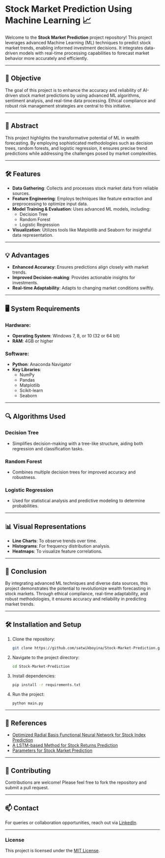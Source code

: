 # Stock Market Prediction Using Machine Learning 📈

Welcome to the **Stock Market Prediction** project repository! This project leverages advanced Machine Learning (ML) techniques to predict stock market trends, enabling informed investment decisions. It integrates data-driven models with real-time processing capabilities to forecast market behavior more accurately and efficiently.

---

## 🚀 Objective

The goal of this project is to enhance the accuracy and reliability of AI-driven stock market predictions by using advanced ML algorithms, sentiment analysis, and real-time data processing. Ethical compliance and robust risk management strategies are central to this initiative.

---

## 📖 Abstract

This project highlights the transformative potential of ML in wealth forecasting. By employing sophisticated methodologies such as decision trees, random forests, and logistic regression, it ensures precise trend predictions while addressing the challenges posed by market complexities. 

---

## 🛠 Features

- **Data Gathering**: Collects and processes stock market data from reliable sources.
- **Feature Engineering**: Employs techniques like feature extraction and preprocessing to optimize input data.
- **Model Training & Evaluation**: Uses advanced ML models, including:
  - Decision Tree
  - Random Forest
  - Logistic Regression
- **Visualization**: Utilizes tools like Matplotlib and Seaborn for insightful data representation.

---

## 💡 Advantages

- **Enhanced Accuracy**: Ensures predictions align closely with market trends.
- **Improved Decision-making**: Provides actionable insights for investments.
- **Real-time Adaptability**: Adapts to changing market conditions swiftly.

---

## 🖥 System Requirements

### Hardware:
- **Operating System**: Windows 7, 8, or 10 (32 or 64 bit)
- **RAM**: 4GB or higher

### Software:
- **Python**: Anaconda Navigator
- **Key Libraries**: 
  - NumPy
  - Pandas
  - Matplotlib
  - Scikit-learn
  - Seaborn

---

## 🔍 Algorithms Used

### Decision Tree
- Simplifies decision-making with a tree-like structure, aiding both regression and classification tasks.

### Random Forest
- Combines multiple decision trees for improved accuracy and robustness.

### Logistic Regression
- Used for statistical analysis and predictive modeling to determine probabilities.

---

## 📊 Visual Representations

- **Line Charts**: To observe trends over time.
- **Histograms**: For frequency distribution analysis.
- **Heatmaps**: To visualize feature correlations.

---

## 🌟 Conclusion

By integrating advanced ML techniques and diverse data sources, this project demonstrates the potential to revolutionize wealth forecasting in stock markets. Through ethical compliance, real-time adaptability, and robust methodologies, it ensures accuracy and reliability in predicting market trends.

---

## 🛠 Installation and Setup

1. Clone the repository:
   ```bash
   git clone https://github.com/satwikboyina/Stock-Market-Prediction.git
   ```
2. Navigate to the project directory:
   ```bash
   cd Stock-Market-Prediction
   ```
3. Install dependencies:
   ```bash
   pip install -r requirements.txt
   ```
4. Run the project:
   ```bash
   python main.py
   ```

---

## 📝 References

- [Optimized Radial Basis Functional Neural Network for Stock Index Prediction](#)
- [A LSTM-based Method for Stock Returns Prediction](#)
- [Parameters for Stock Market Prediction](#)

---

## 🤝 Contributing

Contributions are welcome! Please feel free to fork the repository and submit a pull request.

---

## 📫 Contact

For queries or collaboration opportunities, reach out via [LinkedIn](https://www.linkedin.com/in/your-profile).

---

### License

This project is licensed under the [MIT License](LICENSE).
